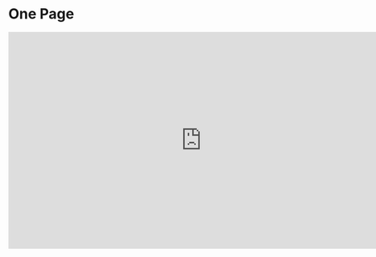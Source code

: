 # One Page

<iframe width="768" height="432" src="https://miro.com/app/embed/uXjVLq6Jcp0=/?pres=1&frameId=3458764618955316366&embedId=5986727196" frameborder="0" scrolling="no" allow="fullscreen; clipboard-read; clipboard-write" allowfullscreen></iframe>